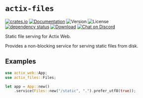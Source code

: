 # `actix-files`

<!-- prettier-ignore-start -->

[![crates.io](https://img.shields.io/crates/v/actix-files?label=latest)](https://crates.io/crates/actix-files)
[![Documentation](https://docs.rs/actix-files/badge.svg?version=0.6.6)](https://docs.rs/actix-files/0.6.6)
![Version](https://img.shields.io/badge/rustc-1.72+-ab6000.svg)
![License](https://img.shields.io/crates/l/actix-files.svg)
<br />
[![dependency status](https://deps.rs/crate/actix-files/0.6.6/status.svg)](https://deps.rs/crate/actix-files/0.6.6)
[![Download](https://img.shields.io/crates/d/actix-files.svg)](https://crates.io/crates/actix-files)
[![Chat on Discord](https://img.shields.io/discord/771444961383153695?label=chat&logo=discord)](https://discord.gg/NWpN5mmg3x)

<!-- prettier-ignore-end -->

<!-- cargo-rdme start -->

Static file serving for Actix Web.

Provides a non-blocking service for serving static files from disk.

## Examples

```rust
use actix_web::App;
use actix_files::Files;

let app = App::new()
    .service(Files::new("/static", ".").prefer_utf8(true));
```

<!-- cargo-rdme end -->
